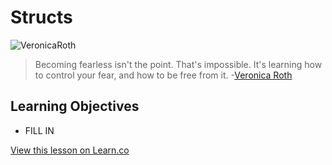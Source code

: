 # Structs

![VeronicaRoth](http://i.imgur.com/pndJPoU.jpg)  

> Becoming fearless isn't the point. That's impossible. It's learning how to control your fear, and how to be free from it. -[Veronica Roth](https://en.wikipedia.org/wiki/Veronica_Roth)

## Learning Objectives

* FILL IN

<a href='https://learn.co/lessons/StructR' data-visibility='hidden'>View this lesson on Learn.co</a>
